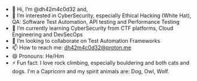 - 👋 Hi, I’m @dh42m4c0d32 and,
- 👀 I’m interested in CyberSecurity, especially Ethical Hacking (White Hat), QA: Software Test Automation, API testing and Performance Testing
- 🌱 I’m currently learning CyberSecurity from CTF platforms, Cloud Engineering and DevSecOps
- 💞️ I’m looking to collaborate on Test Automation Frameworks
- 📫 How to reach me: dh42m4c0d32@proton.me
- 😄 Pronouns: He/Him
- ⚡ Fun fact: I love rock climbing, especially bouldering and both cats and dogs. I'm a Capricorn and my spirit animals are: Dog, Owl, Wolf.

<!---
dh42m4c0d32/dh42m4c0d32 is a ✨ special ✨ repository because its `README.md` (this file) appears on your GitHub profile.
You can click the Preview link to take a look at your changes.
--->
